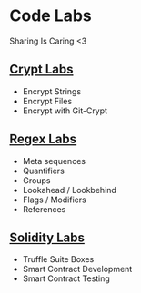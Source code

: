 # Code Labs
Sharing Is Caring <3

[Crypt Labs](crypt_labs)
----------
- Encrypt Strings
- Encrypt Files
- Encrypt with Git-Crypt

[Regex Labs](regex_labs)
----------
- Meta sequences
- Quantifiers
- Groups
- Lookahead / Lookbehind
- Flags / Modifiers
- References

[Solidity Labs](solidity_labs)
----------
- Truffle Suite Boxes
- Smart Contract Development
- Smart Contract Testing

